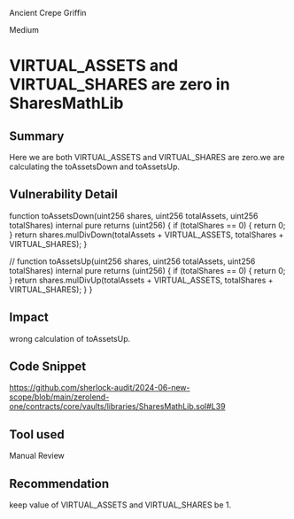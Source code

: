 Ancient Crepe Griffin

Medium

# VIRTUAL_ASSETS and VIRTUAL_SHARES are zero in SharesMathLib

## Summary
Here we are both VIRTUAL_ASSETS and VIRTUAL_SHARES are zero.we are calculating the toAssetsDown and toAssetsUp.

## Vulnerability Detail
 function toAssetsDown(uint256 shares, uint256 totalAssets, uint256 totalShares) internal pure returns (uint256) {
    if (totalShares == 0) {
      return 0;
    }
    return shares.mulDivDown(totalAssets + VIRTUAL_ASSETS, totalShares + VIRTUAL_SHARES);
  }

  //
  function toAssetsUp(uint256 shares, uint256 totalAssets, uint256 totalShares) internal pure returns (uint256) {
    if (totalShares == 0) {
      return 0;
    }
    return shares.mulDivUp(totalAssets + VIRTUAL_ASSETS, totalShares + VIRTUAL_SHARES);
  }
}
## Impact
wrong calculation of toAssetsUp.
## Code Snippet
https://github.com/sherlock-audit/2024-06-new-scope/blob/main/zerolend-one/contracts/core/vaults/libraries/SharesMathLib.sol#L39

## Tool used

Manual Review

## Recommendation
keep value of VIRTUAL_ASSETS and VIRTUAL_SHARES be 1.